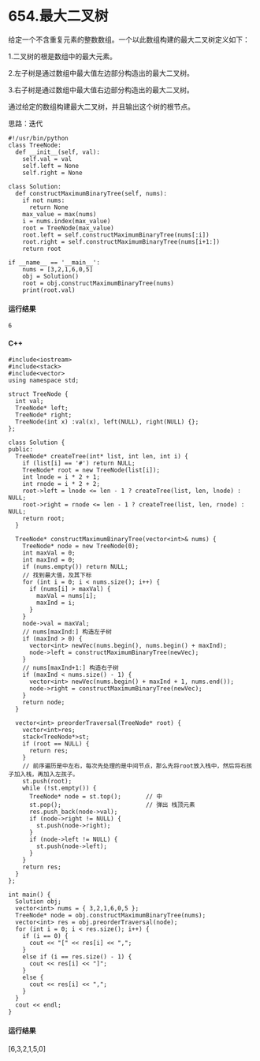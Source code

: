 # 654.最大二叉树
给定一个不含重复元素的整数数组。一个以此数组构建的最大二叉树定义如下：

  1.二叉树的根是数组中的最大元素。

  2.左子树是通过数组中最大值左边部分构造出的最大二叉树。

  3.右子树是通过数组中最大值右边部分构造出的最大二叉树。

通过给定的数组构建最大二叉树，并且输出这个树的根节点。

思路：迭代

    #!/usr/bin/python
    class TreeNode:
      def __init__(self, val):
        self.val = val 
        self.left = None
        self.right = None

    class Solution:
      def constructMaximumBinaryTree(self, nums):
        if not nums:
          return None
        max_value = max(nums)
        i = nums.index(max_value)
        root = TreeNode(max_value)
        root.left = self.constructMaximumBinaryTree(nums[:i])
        root.right = self.constructMaximumBinaryTree(nums[i+1:])
        return root

    if __name__ == '__main__':
        nums = [3,2,1,6,0,5]
        obj = Solution()
        root = obj.constructMaximumBinaryTree(nums)
        print(root.val)

#### 运行结果
    6

#### C++

    #include<iostream>
    #include<stack>
    #include<vector>
    using namespace std;

    struct TreeNode {
      int val;
      TreeNode* left;
      TreeNode* right;
      TreeNode(int x) :val(x), left(NULL), right(NULL) {};
    };

    class Solution {
    public:
      TreeNode* createTree(int* list, int len, int i) {
        if (list[i] == '#') return NULL;
        TreeNode* root = new TreeNode(list[i]);
        int lnode = i * 2 + 1;
        int rnode = i * 2 + 2;
        root->left = lnode <= len - 1 ? createTree(list, len, lnode) : NULL;
        root->right = rnode <= len - 1 ? createTree(list, len, rnode) : NULL;
        return root;
      }

      TreeNode* constructMaximumBinaryTree(vector<int>& nums) {
        TreeNode* node = new TreeNode(0);
        int maxVal = 0;
        int maxInd = 0;
        if (nums.empty()) return NULL;
        // 找到最大值，及其下标
        for (int i = 0; i < nums.size(); i++) {
          if (nums[i] > maxVal) {
            maxVal = nums[i];
            maxInd = i;
          }
        }
        node->val = maxVal;
        // nums[maxInd:] 构造左子树
        if (maxInd > 0) {
          vector<int> newVec(nums.begin(), nums.begin() + maxInd);
          node->left = constructMaximumBinaryTree(newVec);
        }
        // nums[maxInd+1:] 构造右子树
        if (maxInd < nums.size() - 1) {
          vector<int> newVec(nums.begin() + maxInd + 1, nums.end());
          node->right = constructMaximumBinaryTree(newVec);
        }
        return node;
      }

      vector<int> preorderTraversal(TreeNode* root) {
        vector<int>res;
        stack<TreeNode*>st;
        if (root == NULL) {
          return res;
        }
        // 前序遍历是中左右，每次先处理的是中间节点，那么先将root放入栈中，然后将右孩子加入栈，再加入左孩子。
        st.push(root);
        while (!st.empty()) {
          TreeNode* node = st.top();       // 中
          st.pop();                        // 弹出 栈顶元素
          res.push_back(node->val);
          if (node->right != NULL) {
            st.push(node->right);
          }
          if (node->left != NULL) {
            st.push(node->left);
          }
        }
        return res;
      }
    };

    int main() {
      Solution obj;
      vector<int> nums = { 3,2,1,6,0,5 };
      TreeNode* node = obj.constructMaximumBinaryTree(nums);
      vector<int> res = obj.preorderTraversal(node);
      for (int i = 0; i < res.size(); i++) {
        if (i == 0) {
          cout << "[" << res[i] << ",";
        }
        else if (i == res.size() - 1) {
          cout << res[i] << "]";
        }
        else {
          cout << res[i] << ",";
        }
      }
      cout << endl;
    }
    
#### 运行结果
  [6,3,2,1,5,0]

